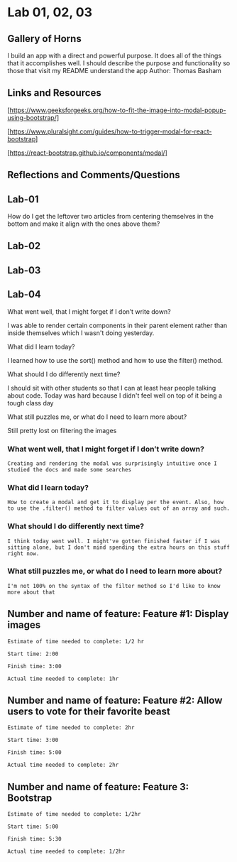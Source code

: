 # Lab 01, 02, 03

## Gallery of Horns

I build an app with a direct and powerful purpose. It does all of the things that it accomplishes well. I should describe the purpose and functionality so those that visit my README understand the app
Author: Thomas Basham

## Links and Resources

[https://www.geeksforgeeks.org/how-to-fit-the-image-into-modal-popup-using-bootstrap/]

[https://www.pluralsight.com/guides/how-to-trigger-modal-for-react-bootstrap]

[https://react-bootstrap.github.io/components/modal/]

## Reflections and Comments/Questions

## Lab-01

How do I get the leftover two articles from centering themselves in the bottom and make it align with the ones above them?

## Lab-02

## Lab-03

## Lab-04

What went well, that I might forget if I don’t write down?

I was able to render certain components in their parent element rather than inside themselves which I wasn't doing yesterday.

What did I learn today?

I learned how to use the sort() method and how to use the filter() method.

What should I do differently next time?

I should sit with other students so that I can at least hear people talking about code. Today was hard because I didn't feel well on top of it being a tough class day

What still puzzles me, or what do I need to learn more about?

Still pretty lost on filtering the images

### What went well, that I might forget if I don’t write down?

    Creating and rendering the modal was surprisingly intuitive once I studied the docs and made some searches

### What did I learn today?

    How to create a modal and get it to display per the event. Also, how to use the .filter() method to filter values out of an array and such.

### What should I do differently next time?

    I think today went well. I might've gotten finished faster if I was sitting alone, but I don't mind spending the extra hours on this stuff right now.

### What still puzzles me, or what do I need to learn more about?

    I'm not 100% on the syntax of the filter method so I'd like to know more about that

## Number and name of feature: Feature #1: Display images

    Estimate of time needed to complete: 1/2 hr

    Start time: 2:00

    Finish time: 3:00

    Actual time needed to complete: 1hr

## Number and name of feature: Feature #2: Allow users to vote for their favorite beast

    Estimate of time needed to complete: 2hr

    Start time: 3:00

    Finish time: 5:00

    Actual time needed to complete: 2hr

## Number and name of feature: Feature 3: Bootstrap

    Estimate of time needed to complete: 1/2hr

    Start time: 5:00

    Finish time: 5:30

    Actual time needed to complete: 1/2hr
